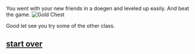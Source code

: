 You went with your new friends in a doegen and leveled up easily.
And beat the game.
![Gold Chest ](2wCEAAkGBxMSEhUTEhMVFhAVFxcWFRUVGRcYFhgYFxgWGBgWFRcYHiogGholGxUWITEhJSkrLi4uGCAzODMtNygtLisBCgoKDg0OGxAQGy0mICUvLS0tLy0tLS0vLS0tLS0vLS0tLS0tLS0tLS0tLS0tLS0tLS0tLS0tLS0tLS0tLS0tLf)

Good let see you try some of the other class.
## [start over](../beginning.md)